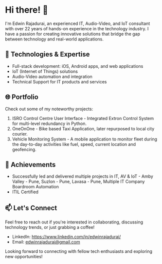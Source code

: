 # Hi there! 👋

I'm Edwin Rajadurai, an experienced IT, Audio-Video, and IoT consultant with over 22 years of hands-on experience in the technology industry. I have a passion for creating innovative solutions that bridge the gap between technology and real-world applications.

## 🔧 Technologies & Expertise

- Full-stack development: iOS, Android apps, and web applications
- IoT (Internet of Things) solutions
- Audio-Video automation and integration
- Technical Support for IT products and services

## 🌐 Portfolio

Check out some of my noteworthy projects:

1. ISRO Control Centre User Interface - Integrated Extron Control System for multi-level redundancy in Python.
2. OneOnOne - Bike based Taxi Application, later repurposed to local city courier.
3. Vehicle Monitoring System - A mobile application to monitor fleet during the day-to-day activities like fuel, speed, current location and geofencing.

## 🚀 Achievements

- Successfully led and delivered multiple projects in IT, AV & IoT - Amby Valley - Pune, Suzlon - Pune, Lavasa - Pune, Multiple IT Company Boardroom Automation
- ITIL Certified

## 📫 Let's Connect

Feel free to reach out if you're interested in collaborating, discussing technology trends, or just grabbing a coffee!

- LinkedIn: https://www.linkedin.com/in/edwinrajadurai/
- Email: [edwinrajadurai@gmail.com](mailto:edwinrajadurai@gmail.com)

Looking forward to connecting with fellow tech enthusiasts and exploring new opportunities!

